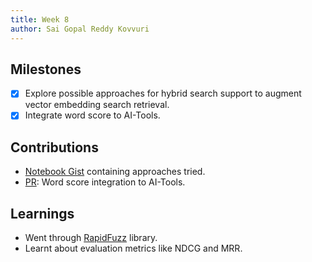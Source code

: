 ```yaml
---
title: Week 8
author: Sai Gopal Reddy Kovvuri 
---
```


## Milestones
- [x] Explore possible approaches for hybrid search support to augment vector embedding search retrieval.
- [x] Integrate word score to AI-Tools.

## Contributions
- [Notebook Gist](https://colab.research.google.com/gist/ksgr5566/30df8766d7981b85326c6939c8e51ae4/word_freq_score.ipynb) containing approaches tried.
- [PR](https://github.com/Samagra-Development/ai-tools/pull/254): Word score integration to AI-Tools.

## Learnings
- Went through [RapidFuzz](https://maxbachmann.github.io/RapidFuzz/Usage/fuzz.html#rapidfuzz.fuzz.token_set_ratio) library.
- Learnt about evaluation metrics like NDCG and MRR.